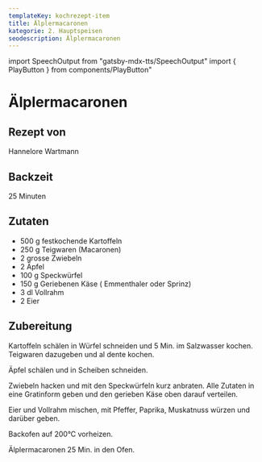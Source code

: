 ```yaml
---
templateKey: kochrezept-item
title: Älplermacaronen
kategorie: 2. Hauptspeisen
seodescription: Älplermacaronen
---
```

import SpeechOutput from "gatsby-mdx-tts/SpeechOutput"
import { PlayButton } from components/PlayButton"

<SpeechOutput id="kochrezept-hannelore-wartmann-älplermacaronen" customPlayButton={PlayButton}>

# Älplermacaronen

## Rezept von
Hannelore Wartmann

## Backzeit
25 Minuten

## Zutaten
- 500 g festkochende Kartoffeln
- 250 g Teigwaren (Macaronen)
- 2 grosse Zwiebeln
- 2 Äpfel
- 100 g Speckwürfel
- 150 g Geriebenen Käse ( Emmenthaler oder Sprinz) 
- 3 dl Vollrahm 
- 2 Eier



## Zubereitung
Kartoffeln schälen in Würfel schneiden und 5 Min. im Salzwasser kochen.
Teigwaren dazugeben und al dente kochen.

Äpfel schälen und in Scheiben schneiden.

Zwiebeln hacken und mit den Speckwürfeln kurz anbraten. Alle Zutaten in eine Gratinform geben und den gerieben Käse oben darauf verteilen.

Eier und Vollrahm mischen, mit Pfeffer, Paprika, Muskatnuss würzen und darüber geben.

Backofen auf 200°C vorheizen.

Älplermacaronen 25 Min. in den Ofen.

</SpeechOutput>
